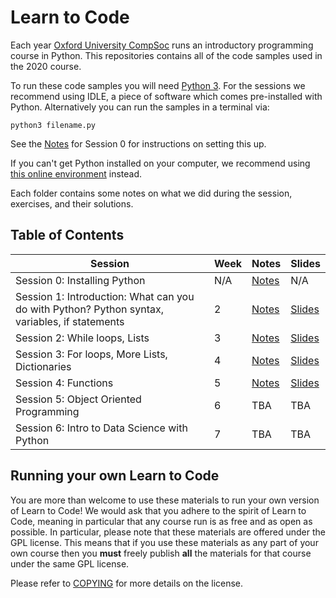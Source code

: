 # Learn to Code

Each year [Oxford University CompSoc][compsoc] runs an introductory programming
course in Python. This repositories contains all of the code samples used in the
2020 course.

To run these code samples you will need [Python 3][python]. For the sessions we recommend using IDLE, a piece of software which comes pre-installed with Python. Alternatively you can run the samples in a terminal via:

`python3 filename.py`

See the [Notes][s0notes] for Session 0 for instructions on setting this up. 

If you can't get Python installed on your computer, we recommend using [this
online environment][replit] instead.

Each folder contains some notes on what we did during the session, exercises,
and their solutions.

[compsoc]: https://ox.compsoc.net
[python]: https://python.org
[replit]: http://repl.it/languages/python3

## Table of Contents

| Session           | Week | Notes             | Slides                |
| ----------------- | ---- | ----------------- | --------------------- |
| Session 0: Installing Python                                  | N/A  | [Notes][s0notes]  | N/A | N/A |
| Session 1: Introduction: What can you do with Python? Python syntax, variables, if statements | 2    | [Notes][s1notes]  | [Slides][s1slides] |
| Session 2: While loops, Lists                | 3    | [Notes][s2notes]  | [Slides][s2slides] |
| Session 3: For loops, More Lists, Dictionaries                                            | 4    | [Notes][s3notes]  | [Slides][s3slides] |
| Session 4: Functions                | 5    | [Notes][s4notes]  | [Slides][s4slides] |
| Session 5: Object Oriented Programming         | 6    | TBA  | TBA |
| Session 6: Intro to Data Science with Python   | 7    | TBA  | TBA |

[s0notes]: https://github.com/oxcompsoc/learntocode/tree/master/session0/README.md

[s1notes]: https://github.com/oxcompsoc/learntocode/tree/master/session1/README.md
[s1slides]: https://github.com/oxcompsoc/learntocode/blob/master/session1/Slides.pdf
[s1video]: https://youtu.be/yAzp_pRXVPg

[s2notes]: https://github.com/oxcompsoc/learntocode/tree/master/session2/README.md
[s2slides]: https://github.com/oxcompsoc/learntocode/blob/master/session2/slides.pdf
[s2video]: https://youtu.be/orWvOaR0p8E

[s3notes]: https://github.com/oxcompsoc/learntocode/tree/master/session3/README.md
[s3slides]: https://github.com/oxcompsoc/learntocode/blob/master/session3/slides.pdf
[s3video]: https://www.youtube.com/watch?v=TU1aisio7IU

[s4notes]: https://github.com/oxcompsoc/learntocode/tree/master/session4/README.md
[s4slides]: https://github.com/oxcompsoc/learntocode/blob/master/session4/slides.pdf
[s4video]: https://youtu.be/E-QXg8Gc-nU

[s5notes]: https://github.com/oxcompsoc/learntocode/tree/master/session5/README.md
[s5slides]: https://github.com/oxcompsoc/learntocode/blob/master/session5/slides.pdf
[s5video]: https://youtu.be/uDT3xMpaCKY

## Running your own Learn to Code

You are more than welcome to use these materials to run your own version of Learn to Code! We would ask that you adhere to the spirit of Learn to Code, meaning in particular that any course run is as free and as open as possible. In particular, please note that these materials are offered under the GPL license. This means that if you use these materials as any part of your own course then you **must** freely publish **all** the materials for that course under the same GPL license.

Please refer to [COPYING][copying] for more details on the license.

[copying]: https://github.com/oxcompsoc/learntocode/tree/master/COPYING
